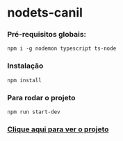 # nodets-canil

### Pré-requisitos globais:
`npm i -g nodemon typescript ts-node`

### Instalação
`npm install`

### Para rodar o projeto
`npm run start-dev`

### [Clique aqui para ver o projeto](https://thawing-woodland-19845.herokuapp.com/)
